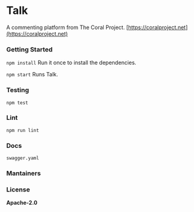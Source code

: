 # Talk
A commenting platform from The Coral Project. [https://coralproject.net](https://coralproject.net)

### Getting Started
`npm install`
Run it once to install the dependencies.

`npm start`
Runs Talk.

### Testing
`npm test`

### Lint
`npm run lint`

### Docs
`swagger.yaml`

### Mantainers

### License
**Apache-2.0**
